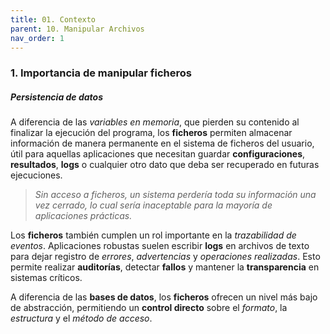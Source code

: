 ```yaml
---
title: 01. Contexto
parent: 10. Manipular Archivos
nav_order: 1
---
```


### **1. Importancia de manipular ficheros**

##### **Persistencia de datos**

A diferencia de las *variables en memoria*, que pierden su contenido al finalizar la ejecución del programa, los **ficheros** permiten almacenar información de manera permanente en el sistema de ficheros del usuario, útil para aquellas aplicaciones que necesitan guardar **configuraciones**, **resultados**, **logs** o cualquier otro dato que deba ser recuperado en futuras ejecuciones.

> *Sin acceso a ficheros, un sistema perdería toda su información una vez cerrado, lo cual sería inaceptable para la mayoría de aplicaciones prácticas.*

Los **ficheros** también cumplen un rol importante en la *trazabilidad de eventos*. Aplicaciones robustas suelen escribir **logs** en archivos de texto para dejar registro de *errores*, *advertencias* y *operaciones realizadas*. Esto permite realizar **auditorías**, detectar **fallos** y mantener la **transparencia** en sistemas críticos.

A diferencia de las **bases de datos**, los **ficheros** ofrecen un nivel más bajo de abstracción, permitiendo un **control directo** sobre el *formato*, la *estructura* y el *método de acceso*.

